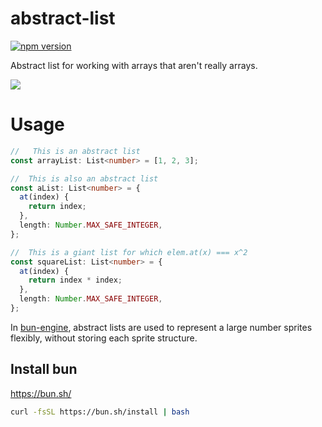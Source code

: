 # abstract-list
[![npm version](https://badge.fury.io/js/abstract-list.svg)](https://www.npmjs.com/package/abstract-list)

Abstract list for working with arrays that aren't really arrays.

![](https://jacklehamster.github.io/abstract-list/icon.png)


# Usage

```typescript
//   This is an abstract list
const arrayList: List<number> = [1, 2, 3];

//  This is also an abstract list
const aList: List<number> = {
  at(index) {
    return index;
  },
  length: Number.MAX_SAFE_INTEGER,
};

//  This is a giant list for which elem.at(x) === x^2
const squareList: List<number> = {
  at(index) {
    return index * index;
  },
  length: Number.MAX_SAFE_INTEGER,
};
```

In [bun-engine](https://github.com/jacklehamster/bun-engine), abstract lists are used to represent a large number sprites flexibly, without storing each sprite structure.


## Install bun

https://bun.sh/

```bash
curl -fsSL https://bun.sh/install | bash
```
